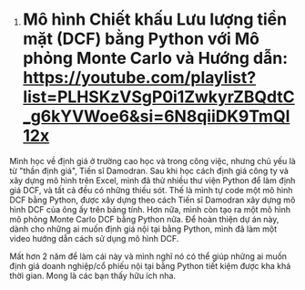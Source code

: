 1. # Mô hình Chiết khấu Lưu lượng tiền mặt (DCF) bằng Python với Mô phỏng Monte Carlo và Hướng dẫn: https://youtube.com/playlist?list=PLHSKzVSgP0i1ZwkyrZBQdtC_g6kYVWoe6&si=6N8qiiDK9TmQl12x

Mình học về định giá ở trường cao học và trong công việc, nhưng chủ yếu là từ "thần định giá", Tiến sĩ Damodran. Sau khi học cách định giá công ty và xây dựng mô hình trên Excel, mình đã thử nhiều thư viện Python để làm định giá DCF, và tất cả đều có những thiếu sót. Thế là mình tự code một mô hình DCF bằng Python, được xây dựng theo cách Tiến sĩ Damodran xây dựng mô hình DCF của ông ấy trên bảng tính. Hơn nữa, mình còn tạo ra một mô hình mô phỏng Monte Carlo DCF bằng Python nữa. Để hoàn thiện dự án này, dành cho những ai muốn định giá nội tại bằng Python, mình đã làm một video hướng dẫn cách sử dụng mô hình DCF.

Mất hơn 2 năm để làm cái này và mình nghĩ nó có thể giúp những ai muốn định giá doanh nghiệp/cổ phiếu nội tại bằng Python tiết kiệm được kha khá thời gian. Mong là các bạn thấy hữu ích nha.


